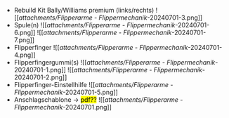 - Rebuild Kit Bally/Williams premium (links/rechts)
	![[_attachments/Flipperarme - Flippermechanik_-20240701-3.png]] 
- Spule(n)
	![[_attachments/Flipperarme - Flippermechanik_-20240701-6.png]] ![[_attachments/Flipperarme - Flippermechanik_-20240701-7.png]] 
- Flipperfinger
	![[_attachments/Flipperarme - Flippermechanik_-20240701-4.png]] 
- Flipperfingergummi(s)
	![[_attachments/Flipperarme - Flippermechanik_-20240701-1.png]] ![[_attachments/Flipperarme - Flippermechanik_-20240701-2.png]] 
- Flipperfinger-Einstellhilfe
	![[_attachments/Flipperarme - Flippermechanik_-20240701-5.png]] 
- Anschlagschablone → <mark class="hltr-red">pdf??</mark> 
	![[_attachments/Flipperarme - Flippermechanik_-20240701.png]] 
